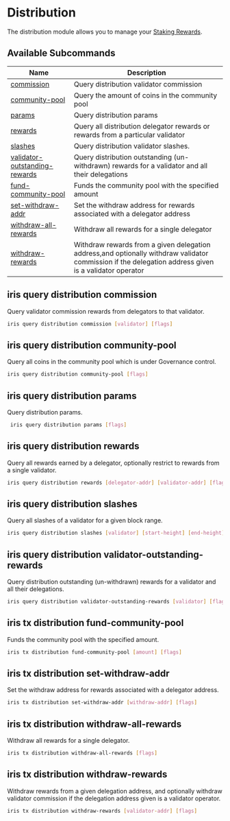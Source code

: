 # Distribution

The distribution module allows you to manage your [Staking Rewards](../concepts/general-concepts.md#staking-rewards).

## Available Subcommands

| Name                                                                                      | Description                                                  |
| ----------------------------------------------------------------------------------------- | ---------------------------------------------------------------------------------------------- |
| [commission](#iris-query-distribution-commission)                                         | Query distribution validator commission                                                                                |
| [community-pool](#iris-query-distribution-community-pool)                                 | Query the amount of coins in the community pool                                                                   |
| [params](#iris-query-distribution-params)                                                 | Query distribution params                                                                                   |
| [rewards](#iris-query-distribution-rewards)                                               | Query all distribution delegator rewards or rewards from a particular validator  |
| [slashes](#iris-query-distribution-slashes)                                               | Query distribution validator slashes.                                                                                   |
| [validator-outstanding-rewards](#iris-query-distribution-validator-outstanding-rewards)      | Query distribution outstanding (un-withdrawn) rewards for a validator and all their delegations                                                                                   |
| [fund-community-pool](#iris-tx-distribution-fund-community-pool)                          | Funds the community pool with the specified amount                                                         |
| [set-withdraw-addr](#iris-tx-distribution-set-withdraw-addr)                              | Set the withdraw address for rewards associated with a delegator address                                                                                   |
| [withdraw-all-rewards](#iris-tx-distribution-withdraw-all-rewards)                        | Withdraw all rewards for a single delegator                                                                                   |
| [withdraw-rewards](#iris-tx-distribution-withdraw-rewards)                                | Withdraw rewards from a given delegation address,and optionally withdraw validator commission if the delegation address given is a validator operator  |

## iris query distribution commission

Query validator commission rewards from delegators to that validator.

```bash
iris query distribution commission [validator] [flags]
```

## iris query distribution community-pool

Query all coins in the community pool which is under Governance control.

```bash
iris query distribution community-pool [flags]
```

## iris query distribution params

Query distribution params.

```bash
 iris query distribution params [flags]
```

## iris query distribution rewards

Query all rewards earned by a delegator, optionally restrict to rewards from a single validator.

```bash
iris query distribution rewards [delegator-addr] [validator-addr] [flags]
```

## iris query distribution slashes

Query all slashes of a validator for a given block range.

```bash
iris query distribution slashes [validator] [start-height] [end-height] [flags]
```

## iris query distribution validator-outstanding-rewards

Query distribution outstanding (un-withdrawn) rewards for a validator and all their delegations.

```bash
iris query distribution validator-outstanding-rewards [validator] [flags]
```
## iris tx distribution fund-community-pool

Funds the community pool with the specified amount.

```bash
iris tx distribution fund-community-pool [amount] [flags]
```
## iris tx distribution set-withdraw-addr

Set the withdraw address for rewards associated with a delegator address.

```bash
iris tx distribution set-withdraw-addr [withdraw-addr] [flags]
```

## iris tx distribution withdraw-all-rewards

Withdraw all rewards for a single delegator.

```bash
iris tx distribution withdraw-all-rewards [flags]
```

## iris tx distribution withdraw-rewards

Withdraw rewards from a given delegation address, and optionally withdraw validator commission if the delegation address given is a validator operator.

```bash
iris tx distribution withdraw-rewards [validator-addr] [flags]
```

